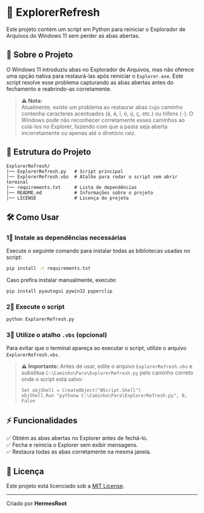 # 🚀 ExplorerRefresh

Este projeto contém um script em Python para reiniciar o Explorador de Arquivos do Windows 11 sem perder as abas abertas.

## 📌 Sobre o Projeto
O Windows 11 introduziu abas no Explorador de Arquivos, mas não oferece uma opção nativa para restaurá-las após reiniciar o `Explorer.exe`. Este script resolve esse problema capturando as abas abertas antes do fechamento e reabrindo-as corretamente.

> **⚠️ Nota:**  
> Atualmente, existe um problema ao restaurar abas cujo caminho contenha caracteres acentuados (á, é, í, ó, ú, ç, etc.) ou hífens (`-`). O Windows pode não reconhecer corretamente esses caminhos ao colá-los no Explorer, fazendo com que a pasta seja aberta incorretamente ou apenas até o diretório raiz.

## 📂 Estrutura do Projeto
```
ExplorerRefresh/
|── ExplorerRefresh.py   # Script principal
|── ExplorerRefresh.vbs  # Atalho para rodar o script sem abrir terminal
|── requirements.txt     # Lista de dependências
|── README.md            # Informações sobre o projeto
|── LICENSE              # Licença do projeto
```

## 🛠️ Como Usar
### 1⃣ Instale as dependências necessárias
Execute o seguinte comando para instalar todas as bibliotecas usadas no script:  
```bash
pip install -r requirements.txt
```
Caso prefira instalar manualmente, execute:  
```bash
pip install pyautogui pywin32 pyperclip
```

### 2⃣ Execute o script
```bash
python ExplorerRefresh.py
```

### 3⃣ Utilize o atalho `.vbs` (opcional)  
Para evitar que o terminal apareça ao executar o script, utilize o arquivo `ExplorerRefresh.vbs`.  
> **⚠️ Importante:** Antes de usar, edite o arquivo `ExplorerRefresh.vbs` e substitua `C:\Caminho\Para\ExplorerRefresh.py` pelo caminho correto onde o script está salvo:
> ```vbs
> Set objShell = CreateObject("WScript.Shell")
> objShell.Run "pythonw C:\Caminho\Para\ExplorerRefresh.py", 0, False
> ```

## ⚡ Funcionalidades
✅ Obtém as abas abertas no Explorer antes de fechá-lo.  
✅ Fecha e reinicia o Explorer sem exibir mensagens.  
✅ Restaura todas as abas corretamente na mesma janela.  

## 📄 Licença
Este projeto está licenciado sob a [MIT License](LICENSE).

---
Criado por **HermesRoot** 
